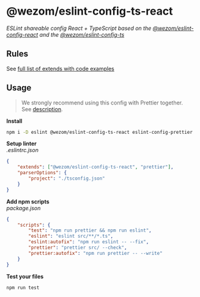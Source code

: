 # @wezom/eslint-config-ts-react

_ESLint shareable config React + TypeScript based on the [@wezom/eslint-config-react](https://github.com/WezomCompany/code-style/blob/main/packages/eslint-config-react/README.md#readme) and the [@wezom/eslint-config-ts](https://github.com/WezomCompany/code-style/blob/main/packages/eslint-config-ts/README.md#readme)_

## Rules

See [full list of extends with code examples](https://github.com/WezomCompany/code-style/blob/main/packages/eslint-config-ts-react/RULES.md)

## Usage

> We strongly recommend using this config with Prettier together.  
> See [description](https://github.com/WezomCompany/code-style/blob/main/guidelines/tools/prettier.md).

**Install**

```bash
npm i -D eslint @wezom/eslint-config-ts-react eslint-config-prettier
```

**Setup linter**  
_.eslintrc.json_

```json
{
	"extends": ["@wezom/eslint-config-ts-react", "prettier"],
	"parserOptions": {
		"project": "./tsconfig.json"
	}
}
```

**Add npm scripts**  
_package.json_

```json
{
	"scripts": {
		"test": "npm run prettier && npm run eslint",
		"eslint": "eslint src/**/*.ts",
		"eslint:autofix": "npm run eslint -- --fix",
		"prettier": "prettier src/ --check",
		"prettier:autofix": "npm run prettier -- --write"
	}
}
```

**Test your files**

```bash
npm run test
```
